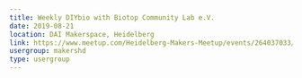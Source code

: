 ```yaml
---
title: Weekly DIYbio with Biotop Community Lab e.V.
date: 2019-08-21
location: DAI Makerspace, Heidelberg
link: https://www.meetup.com/Heidelberg-Makers-Meetup/events/264037033/
usergroup: makershd
type: usergroup
---
```

